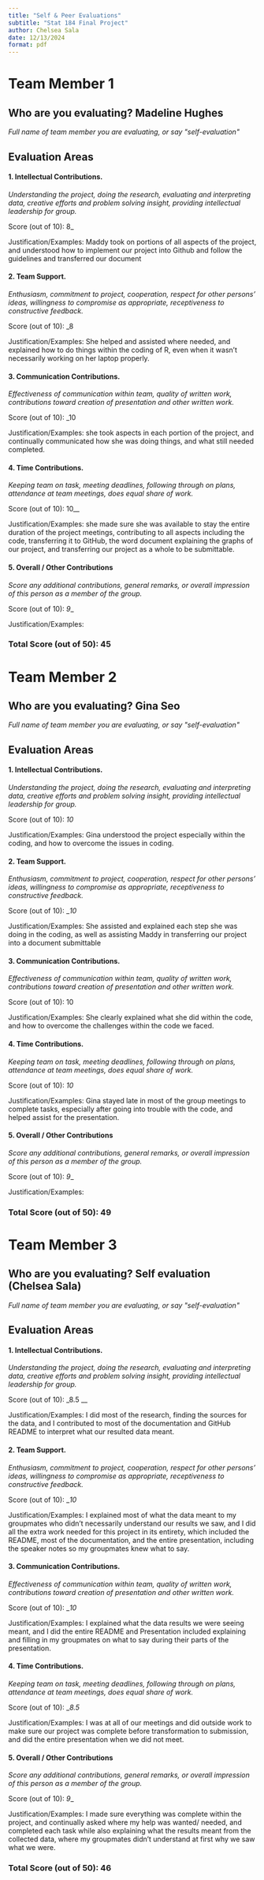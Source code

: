 ```yaml
---
title: "Self & Peer Evaluations"
subtitle: "Stat 184 Final Project"
author: Chelsea Sala
date: 12/13/2024
format: pdf
---
```

<!--Directions
Use this RMD template to complete peer and self evaluations for your final project. Be sure to answer all prompts for each team member and yourself. You'll upload the knitted PDF (not the RMD) to the appropriate Canvas Portal.
--->


# Team Member 1

## Who are you evaluating? Madeline Hughes  

*Full name of team member you are evaluating, or say "self-evaluation"*


## Evaluation Areas

#### 1. Intellectual Contributions.

*Understanding the project, doing the research, evaluating and interpreting data, creative efforts and problem solving insight, providing intellectual leadership for group.* 

Score (out of 10): 8_

Justification/Examples: Maddy took on portions of all aspects of the project, and understood how to implement our project into Github and follow the guidelines and transferred our document 




#### 2. Team Support.

*Enthusiasm, commitment to project, cooperation, respect for other persons’ ideas, willingness to compromise as appropriate, receptiveness to constructive feedback.* 

Score (out of 10): _8

Justification/Examples: She helped and assisted where needed, and explained how to do things within the coding of R, even when it wasn’t necessarily working on her laptop properly. 




#### 3. Communication Contributions. 

*Effectiveness of communication within team, quality of written work, contributions toward creation of presentation and other written work.* 

Score (out of 10): _10 

Justification/Examples: she took aspects in each portion of the project, and continually communicated how she was doing things, and what still needed completed. 




#### 4. Time Contributions.

*Keeping team on task, meeting deadlines, following through on plans, attendance at team meetings, does equal share of work.* 

Score (out of 10): 10__

Justification/Examples: she made sure she was available to stay the entire duration of the project meetings, contributing to all aspects including the code, transferring it to GitHub, the word document explaining the graphs of our project, and transferring our project as a whole to be submittable. 





#### 5. Overall / Other Contributions

*Score any additional contributions, general remarks, or overall impression of this person as a member of the group.*


Score (out of 10): _9__

Justification/Examples:





### Total Score (out of 50): 45


# Team Member 2

## Who are you evaluating? Gina Seo 

*Full name of team member you are evaluating, or say "self-evaluation"*


## Evaluation Areas

#### 1. Intellectual Contributions.

*Understanding the project, doing the research, evaluating and interpreting data, creative efforts and problem solving insight, providing intellectual leadership for group.* 

Score (out of 10): _10_

Justification/Examples: Gina understood the project especially within the coding, and how to overcome the issues in coding. 




#### 2. Team Support.

*Enthusiasm, commitment to project, cooperation, respect for other persons’ ideas, willingness to compromise as appropriate, receptiveness to constructive feedback.* 

Score (out of 10): __10_

Justification/Examples: She assisted and explained each step she was doing in the  coding, as well as assisting Maddy in transferring our project into a document submittable 




#### 3. Communication Contributions. 

*Effectiveness of communication within team, quality of written work, contributions toward creation of presentation and other written work.* 

Score (out of 10): 10

Justification/Examples: She clearly explained what she did within the code, and how to overcome the challenges within the code we faced. 



#### 4. Time Contributions.

*Keeping team on task, meeting deadlines, following through on plans, attendance at team meetings, does equal share of work.* 

Score (out of 10): _10_

Justification/Examples: Gina stayed late in most of the group meetings to complete tasks, especially after going into trouble with the code, and helped assist for the presentation. 





#### 5. Overall / Other Contributions

*Score any additional contributions, general remarks, or overall impression of this person as a member of the group.*


Score (out of 10): _9__

Justification/Examples:





### Total Score (out of 50): 49


# Team Member 3 

## Who are you evaluating? Self evaluation (Chelsea Sala) 

*Full name of team member you are evaluating, or say "self-evaluation"*


## Evaluation Areas

#### 1. Intellectual Contributions.

*Understanding the project, doing the research, evaluating and interpreting data, creative efforts and problem solving insight, providing intellectual leadership for group.* 

Score (out of 10): _8.5 __

Justification/Examples: I did most of the research, finding the sources for the data, and I contributed to most of the documentation and GitHub README to interpret what our resulted data meant. 




#### 2. Team Support.

*Enthusiasm, commitment to project, cooperation, respect for other persons’ ideas, willingness to compromise as appropriate, receptiveness to constructive feedback.* 

Score (out of 10): __10_

Justification/Examples: I explained most of what the data meant to my groupmates who didn’t necessarily understand our results we saw, and I did all the extra work needed for this project in its entirety, which included the README, most of the documentation, and the entire presentation, including the speaker notes so my groupmates knew what to say. 




#### 3. Communication Contributions. 

*Effectiveness of communication within team, quality of written work, contributions toward creation of presentation and other written work.* 

Score (out of 10): __10_

Justification/Examples: I explained what the data results we were seeing meant, and  I did the entire README and Presentation included explaining and filling in my groupmates on what to say during their parts of the presentation. 




#### 4. Time Contributions.

*Keeping team on task, meeting deadlines, following through on plans, attendance at team meetings, does equal share of work.* 

Score (out of 10): __8.5_

Justification/Examples: I was at all of our meetings and did outside work to make sure our project was complete before transformation to submission, and did the entire presentation when we did not meet. 





#### 5. Overall / Other Contributions

*Score any additional contributions, general remarks, or overall impression of this person as a member of the group.*


Score (out of 10): _9__

Justification/Examples: I made sure everything was complete within the project, and continually asked where my help was wanted/ needed, and completed each task while also explaining what the results meant from the collected data, where my groupmates didn’t understand at first why we saw what we were.  





### Total Score (out of 50): 46 
